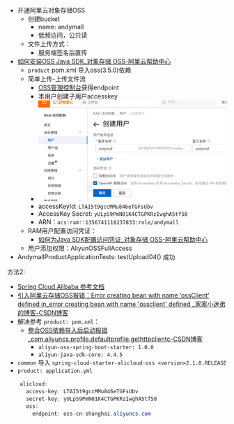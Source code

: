 - 开通阿里云对象存储OSS
	- 创建bucket
		- name: andymall
		- 低频访问，公共读
	- 文件上传方式：
		- 服务端签名后直传
- [如何安装OSS Java SDK_对象存储 OSS-阿里云帮助中心](https://help.aliyun.com/zh/oss/developer-reference/java-installation?spm=a2c4g.11186623.0.0.43c65651HXjjbB)
	- `product` pom.xml 导入oss(3.5.0)依赖
	- 简单上传-上传文件流
		 - [OSS管理控制台](https://oss.console.aliyun.com/bucket/oss-cn-shanghai/andymall/overview)获得endpoint
		 - 本用户创建子用户accesskey
		 - ![](BEFORE/附件/Pasted%20image%2020231119162001.png)
		 - accessKeyId: `LTAI5t9gccMMu846eTGFsUbv`
		 - AccessKey Secret: `yULpS9PmN01K4CTGPKRzIwghA5tf58`
		 - ARN：`acs:ram::1356741118237833:role/andymall`
	- RAM用户配置访问凭证：
		- [如何为Java SDK配置访问凭证_对象存储 OSS-阿里云帮助中心](https://help.aliyun.com/zh/oss/developer-reference/oss-java-configure-access-credentials?spm=a2c4g.11186623.0.i13#1d6d0ef0ebnb7)
	- 用户添加权限：AliyunOSSFullAccess
- AndymallProductApplicationTests: testUpload04() 成功

方法2:
 - [Spring Cloud Alibaba 参考文档](https://spring-cloud-alibaba-group.github.io/github-pages/hoxton/zh-cn/index.html#_spring_cloud_alicloud_oss)
 - [引入阿里云存储OSS报错：Error creating bean with name ‘ossClient‘ defined in_error creating bean with name 'ossclient' defined _家家小迷弟的博客-CSDN博客](https://blog.csdn.net/weixin_42260782/article/details/127674358)
 - 解决参考 `product: pom.xml`：
	 - [整合OSS依赖导入后启动报错_com.aliyuncs.profile.defaultprofile.gethttpclientc-CSDN博客](https://blog.csdn.net/Eskiii/article/details/123435078?spm=1001.2101.3001.6650.2&utm_medium=distribute.pc_relevant.none-task-blog-2%7Edefault%7ECTRLIST%7ERate-2-123435078-blog-124075055.235%5Ev38%5Epc_relevant_default_base&depth_1-utm_source=distribute.pc_relevant.none-task-blog-2%7Edefault%7ECTRLIST%7ERate-2-123435078-blog-124075055.235%5Ev38%5Epc_relevant_default_base&utm_relevant_index=5)
		 - `aliyun-oss-spring-boot-starter: 1.0.0 `
		 - `aliyun-java-sdk-core: 4.4.5`
 - `common` 导入 `spring-cloud-starter-alicloud-oss <version>2.1.0.RELEASE`
 - `product: application.yml`
```java
    alicloud:
      access-key: LTAI5t9gccMMu846eTGFsUbv
      secret-key: yULpS9PmN01K4CTGPKRzIwghA5tf58
      oss:
        endpoint: oss-cn-shanghai.aliyuncs.com
```